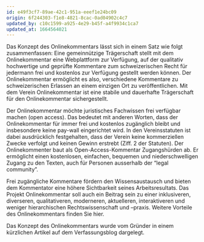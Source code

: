 ```yaml
---
id: e49f3cf7-89ae-42c1-951a-eeef1e24bc09
origin: 6f244303-f1e8-4821-8cac-0ad04902c4c7
updated_by: c10c1599-a925-4e29-b45f-a4f9934c1ca7
updated_at: 1664564021
---
```

<p>Das Konzept des Onlinekommentars lässt sich in einem Satz wie folgt zusammenfassen: Eine gemeinnützige Trägerschaft stellt mit dem Onlinekommentar eine Webplattform zur Verfügung, auf der qualitativ hochwertige und geprüfte Kommentare zum schweizerischen Recht für jedermann frei und kostenlos zur Verfügung gestellt werden können. Der Onlinekommentar ermöglicht es also, verschiedene Kommentare zu schweizerischen Erlassen an einem einzigen Ort zu veröffentlichen. Mit dem Verein Onlinekommentar ist eine stabile und dauerhafte Trägerschaft für den Onlinekommentar sichergestellt.</p><p>Der Onlinekommentar möchte juristisches Fachwissen frei verfügbar machen (open access). Das bedeutet mit anderen Worten, dass der Onlinekommentar für immer frei und kostenlos zugänglich bleibt und insbesondere keine pay-wall eingerichtet wird. In den Vereinsstatuten ist dabei ausdrücklich festgehalten, dass der Verein keine kommerziellen Zwecke verfolgt und keinen Gewinn erstrebt (Ziff. 2 der Statuten). Der Onlinekommenter baut als Open-Access-Kommentar Zugangshürden ab. Er ermöglicht einen kostenlosen, einfachen, bequemen und niederschwelligen Zugang zu den Texten, auch für Personen ausserhalb der “legal community”.</p><p>Frei zugängliche Kommentare fördern den Wissensaustausch und bieten dem Kommentator eine höhere Sichtbarkeit seines Arbeitsresultats. Das Projekt Onlinekommentar soll auch ein Beitrag sein zu einer inklusiveren, diverseren, qualitativeren, moderneren, aktuelleren, interaktiveren und weniger hierarchischen Rechtswissenschaft und –praxis. Weitere Vorteile des Onlinekommentars finden Sie hier.</p><p>Das Konzept des Onlinekommentars wurde vom Gründer in einem kürzlichen Artikel auf dem Verfassungsblog dargelegt.</p>